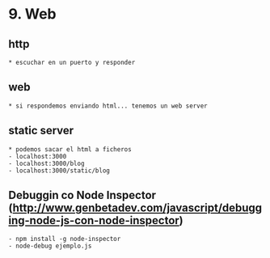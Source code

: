 # 9. Web

## http
	* escuchar en un puerto y responder
## web
	* si respondemos enviando html... tenemos un web server
## static server
	* podemos sacar el html a ficheros
	- localhost:3000
	- localhost:3000/blog
	- localhost:3000/static/blog
## Debuggin co Node Inspector (http://www.genbetadev.com/javascript/debugging-node-js-con-node-inspector)

	- npm install -g node-inspector
	- node-debug ejemplo.js